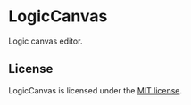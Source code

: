 # LogicCanvas

Logic canvas editor.

## License

LogicCanvas is licensed under the [MIT license](LICENSE.TXT).
